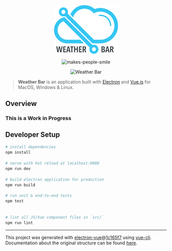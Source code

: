 <div align="center"><p><img src="logo/color-black-text/logo.png" alt="Temps" width="200"/></p><p><img src="http://forthebadge.com/images/badges/makes-people-smile.svg" alt="makes-people-smile" /></p><p><img src="screenshot.gif" alt="Weather Bar" width="280" /></p></div>

> __Weather Bar__ is an application built with [Electron](https://electronjs.org/) and [Vue.js](https://vuejs.org/) for MacOS, Windows & Linux.

Overview
---

### This is a Work in Progress

Developer Setup
---

``` bash
# install dependencies
npm install

# serve with hot reload at localhost:9080
npm run dev

# build electron application for production
npm run build

# run unit & end-to-end tests
npm test


# lint all JS/Vue component files in `src/`
npm run lint

```

---

This project was generated with [electron-vue](https://github.com/SimulatedGREG/electron-vue)@[1c165f7](https://github.com/SimulatedGREG/electron-vue/tree/1c165f7c5e56edaf48be0fbb70838a1af26bb015) using [vue-cli](https://github.com/vuejs/vue-cli). Documentation about the original structure can be found [here](https://simulatedgreg.gitbooks.io/electron-vue/content/index.html).
